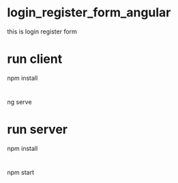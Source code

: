 # login_register_form_angular
this is login register form

# run client
npm install
#
ng serve

# run server
npm install
#
npm start
